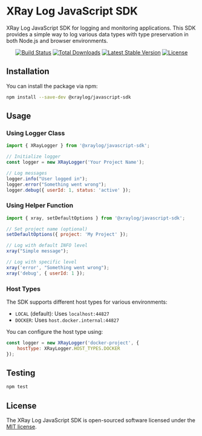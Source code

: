 # XRay Log JavaScript SDK

XRay Log JavaScript SDK for logging and monitoring applications. This SDK provides a simple way to log various data types with type preservation in both Node.js and browser environments.

<p align="center">
<a href="https://github.com/XRay-Log/javascript-sdk/actions/workflows/test.yml"><img src="https://img.shields.io/github/actions/workflow/status/XRay-Log/javascript-sdk/test.yml?label=tests" alt="Build Status"></a>
<a href="https://www.npmjs.com/package/@xraylog/javascript-sdk"><img src="https://img.shields.io/npm/dt/@xraylog/javascript-sdk" alt="Total Downloads"></a>
<a href="https://www.npmjs.com/package/@xraylog/javascript-sdk"><img src="https://img.shields.io/npm/v/@xraylog/javascript-sdk" alt="Latest Stable Version"></a>
<a href="https://opensource.org/licenses/MIT"><img src="https://img.shields.io/npm/l/@xraylog/javascript-sdk" alt="License"></a>
</p>

## Installation

You can install the package via npm:

```bash
npm install --save-dev @xraylog/javascript-sdk
```

## Usage

### Using Logger Class

```javascript
import { XRayLogger } from '@xraylog/javascript-sdk';

// Initialize logger
const logger = new XRayLogger('Your Project Name');

// Log messages
logger.info("User logged in");
logger.error("Something went wrong");
logger.debug({ userId: 1, status: 'active' });
```

### Using Helper Function

```javascript
import { xray, setDefaultOptions } from '@xraylog/javascript-sdk';

// Set project name (optional)
setDefaultOptions({ project: 'My Project' });

// Log with default INFO level
xray("Simple message");

// Log with specific level
xray('error', "Something went wrong");
xray('debug', { userId: 1 });
```

### Host Types

The SDK supports different host types for various environments:

- `LOCAL` (default): Uses `localhost:44827`
- `DOCKER`: Uses `host.docker.internal:44827`

You can configure the host type using:

```javascript
const logger = new XRayLogger('docker-project', {
    hostType: XRayLogger.HOST_TYPES.DOCKER
});
```

## Testing

```bash
npm test
```

## License

The XRay Log JavaScript SDK is open-sourced software licensed under the [MIT license](https://opensource.org/licenses/MIT).
